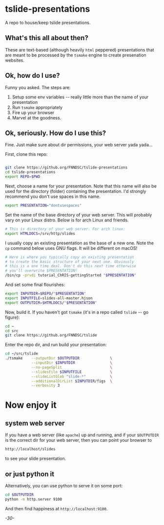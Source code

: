 # tslide-presentations
A repo to house/keep tslide presentations.

## What's this all about then?

These are text-based (although heavily `html` peppered) presentations that are meant to be processed by the `tsmake` engine to create presenation websites.

## Ok, how do I use?

Funny you asked. The steps are:

1. Setup some env variables -- really little more than the name of your presentation
2. Run `tsmake` appropriately
3. Fire up your browser
4. Marvel at the goodness.

## Ok, seriously. How do I use this?

Fine. Just make sure about dir permissions, your web server yada yada...

First, clone this repo:

```bash

git clone https://github.org/FNNDSC/tslide-presentations
cd tslide-presentations
export REPO=$PWD
```

Next, choose a name for your presentation. Note that this name will also be used for the directory (folder) containing the presentation. I'd strongly recommend you don't use spaces in this name.

```bash
export PRESENTATION="dontusespaces"
```

Set the name of the base directory of your web server. This will probably vary on your Linux distro. Below is for arch Linux and friends.

```bash
# This is directory of your web server. For arch linux:
export HTMLDOCS=/srv/http/slides
```

I usually copy an existing presentation as the base of a new one. Note the `cp` command below uses GNU flags. It will be different on macOS!

```bash
# Here is where you typically copy an existing presentation
# to create the basic structure of your next one. Obviously
# this is a one time deal. Don't do this next time otherwise
# you'll overwrite $PRESENTATION!
/bin/cp -prvdi tutorial_ChRIS-gettingStarted "$PRESENTATION"
```

And set some final flourishes:

```bash
export INPUTDIR=$REPO/"$PRESENTATION" 
export INPUTFILE=slides-all-master.hjson
export OUTPUTDIR=$HTMLDOCS/"$PRESENTATION"

```

Now, build it. If you haven't got `tsmake` (it's in a repo called `tslide` -- go figure):

```bash
cd ~
cd src
git clone https://github.org/FNNDSC/tslide
```

Enter the repo dir, and run build your presentation:

```bash
cd ~/src/tslide
./tsmake    --outputDir $OUTPUTDIR              \
            --inputDir $INPUTDIR                \
            --no-pageSplit                      \
            --slidesFile $INPUTFILE             \
            --slideListGlob "slide-*"           \
            --additionalDirList $INPUTDIR/figs  \
            --verbosity 3
```

# Now enjoy it

## system web server

If you have a web server (like `apache`) up and running, and if your `$OUTPUTDIR` is the correct dir for your web server, then you can point your browser to 

```html
http://localhost/slides
```

to see your slide presentation.

## or just python it 

Alternatively, you can use python to serve it on some port:

```bash
cd $OUTPUTDIR
python -m http.server 9100
```

And then find happiness at `http://localhost:9100`.

_-30-_
